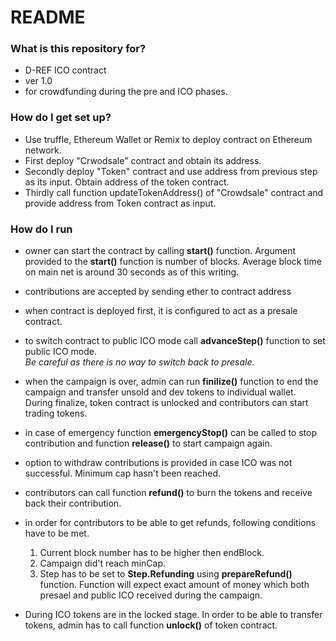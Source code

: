 # README #



### What is this repository for? 

* D-REF ICO contract
* ver 1.0
* for crowdfunding during the pre and ICO phases.


### How do I get set up?  

* Use truffle, Ethereum Wallet or Remix to deploy contract on Ethereum network.
* First deploy "Crwodsale" contract and obtain its address.  
* Secondly deploy "Token" contract and use address from previous step as its input. Obtain address of the token contract.  
* Thirdly call function updateTokenAddress() of "Crowdsale" contract and provide address from Token contract as input.


### How do I run

* owner can start the contract by calling **start()** function. Argument provided to the **start()** function is number of blocks. Average block time on main net is around 30 seconds as of this writing.  

* contributions are accepted by sending ether to contract address 

* when contract is deployed first, it is configured to act as a presale contract.  

* to switch contract to public ICO mode call **advanceStep()** function to set public ICO mode.  
*Be careful as there is no way to switch back to presale.*

* when the campaign is over, admin can run **finilize()** function to end the campaign and transfer unsold and dev tokens to individual wallet.  
During finalize, token contract is unlocked and contributors can start trading tokens. 

* in case of emergency function **emergencyStop()** can be called to stop contribution and function **release()** to start campaign again.  

* option to withdraw contributions is provided in case ICO was not successful. Minimum cap hasn't been reached.  

* contributors can call function **refund()** to burn the tokens and receive back their contribution. 

* in order for contributors to be able to get refunds, following conditions have to be met.  

    1. Current block number has to be higher then endBlock. 
    2. Campaign did't reach minCap.
    3. Step has to be set to **Step.Refunding** using **prepareRefund()** function.  Function will expect exact amount of money which both presael and public ICO received during the campaign. 
* During ICO tokens are in the locked stage. In order to be able to transfer tokens, admin has to call function **unlock()** of token contract. 
